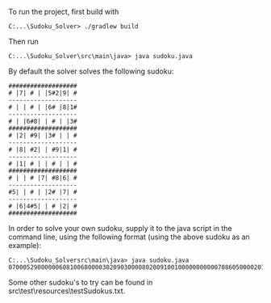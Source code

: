 
To run the project, first build with
```console
C:...\Sudoku_Solver> ./gradlew build
```

Then run
```console
C:...\Sudoku_Solver\src\main\java> java sudoku.java
```

By default the solver solves the following sudoku:
```text
###################
# |7| # | |5#2|9| #
-------------------
# | | # | |6# |8|1#
-------------------
# | |6#8| | # | |3#
###################
# |2| #9| |3# | | #
-------------------
# |8| #2| | #9|1| #
-------------------
# |1| # | | # | | #
###################
# | | # |7| #8|6| #
-------------------
#5| | # | |2# |7| #
-------------------
# |6|4#5| | # |2| #
###################
```

In order to solve your own sudoku, supply it to the java script in the command line, using the following format (using the above sudoku as an example):
```console
C:...\Sudoku_Solversrc\main\java> java sudoku.java 070005290000006081006800003020903000080200910010000000000070860500002070064500020
```

Some other sudoku's to try can be found in src\test\resources\testSudokus.txt.
